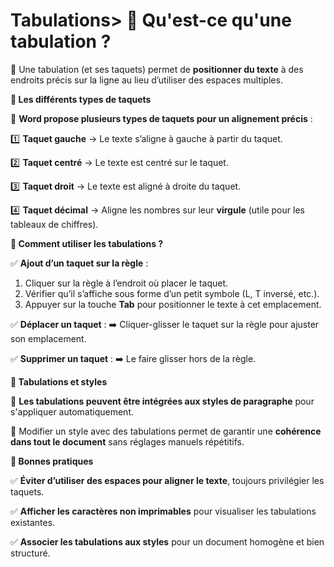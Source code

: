 # Tabulations> **📌 Qu'est-ce qu'une tabulation ?**

🔹 Une tabulation (et ses taquets) permet de **positionner du texte** à des endroits précis sur la ligne au lieu d’utiliser des espaces multiples.

**📌 Les différents types de taquets**

📏 **Word propose plusieurs types de taquets pour un alignement précis** :

1️⃣ **Taquet gauche** → Le texte s’aligne à gauche à partir du taquet.

2️⃣ **Taquet centré** → Le texte est centré sur le taquet.

3️⃣ **Taquet droit** → Le texte est aligné à droite du taquet.

4️⃣ **Taquet décimal** → Aligne les nombres sur leur **virgule** (utile pour les tableaux de chiffres).



**📌 Comment utiliser les tabulations ?**

✅ **Ajout d’un taquet sur la règle** :

1.  Cliquer sur la règle à l’endroit où placer le taquet.
2.  Vérifier qu’il s’affiche sous forme d’un petit symbole (L, T inversé, etc.).
3.  Appuyer sur la touche **Tab** pour positionner le texte à cet emplacement.

✅ **Déplacer un taquet** : ➡️ Cliquer-glisser le taquet sur la règle pour ajuster son emplacement.

✅ **Supprimer un taquet** : ➡️ Le faire glisser hors de la règle.



**📌 Tabulations et styles**

🔹 **Les tabulations peuvent être intégrées aux styles de paragraphe** pour s'appliquer automatiquement.

🔹 Modifier un style avec des tabulations permet de garantir une **cohérence dans tout le document** sans réglages manuels répétitifs.



**📌 Bonnes pratiques**

✅ **Éviter d’utiliser des espaces pour aligner le texte**, toujours privilégier les taquets.

✅ **Afficher les caractères non imprimables** pour visualiser les tabulations existantes.

✅ **Associer les tabulations aux styles** pour un document homogène et bien structuré.
